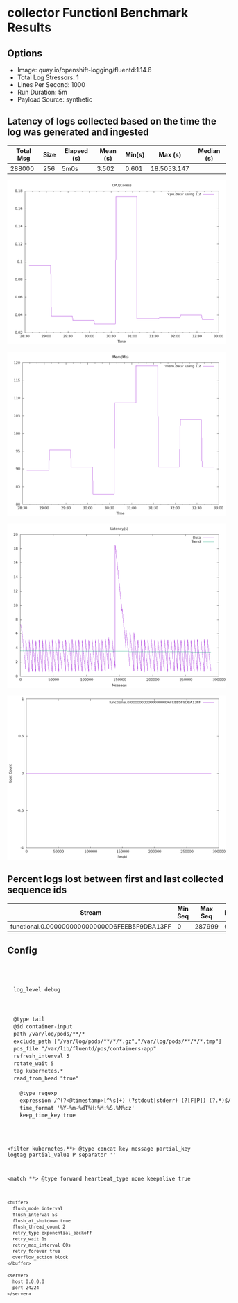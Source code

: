 
# collector Functionl Benchmark Results
## Options
* Image: quay.io/openshift-logging/fluentd:1.14.6
* Total Log Stressors: 1
* Lines Per Second: 1000
* Run Duration: 5m
* Payload Source: synthetic

## Latency of logs collected based on the time the log was generated and ingested

Total Msg| Size | Elapsed (s) | Mean (s)| Min(s) | Max (s)| Median (s)
---------|------|-------------|---------|--------|--------|---
288000|256|5m0s|3.502|0.601|18.5053.147

![](cpu.png)

![](mem.png)

![](latency.png)

![](loss.png)

## Percent logs lost between first and last collected sequence ids
Stream |  Min Seq | Max Seq | Purged | Collected | Percent Collected |
-------| ---------| --------| -------|-----------|--------------|
| functional.0.0000000000000000D6FEEB5F9DBA13FF|0|287999|0|288000|100.0%


## Config
<code style="white-space:pre;">

<system>
  log_level debug
</system>

<source>
  @type tail
  @id container-input
  path /var/log/pods/**/*
  exclude_path ["/var/log/pods/**/*/*.gz","/var/log/pods/**/*/*.tmp"]
  pos_file "/var/lib/fluentd/pos/containers-app"
  refresh_interval 5
  rotate_wait 5
  tag kubernetes.*
  read_from_head "true"
  <parse>
    @type regexp
    expression /^(?<@timestamp>[^\s]+) (?<stream>stdout|stderr) (?<logtag>[F|P]) (?<message>.*)$/
    time_format '%Y-%m-%dT%H:%M:%S.%N%:z'
    keep_time_key true
  </parse>
</source>

<filter kubernetes.**>
	@type concat
	key message
	partial_key logtag
	partial_value P
	separator ''
</filter>

<match **>
	@type forward
	heartbeat_type none
	keepalive true
	
	<buffer>
	  flush_mode interval
	  flush_interval 5s
	  flush_at_shutdown true
	  flush_thread_count 2
	  retry_type exponential_backoff
	  retry_wait 1s
	  retry_max_interval 60s
	  retry_forever true
	  overflow_action block
	</buffer>
	
	<server>
	  host 0.0.0.0
	  port 24224
	</server>
</match>

</code>
